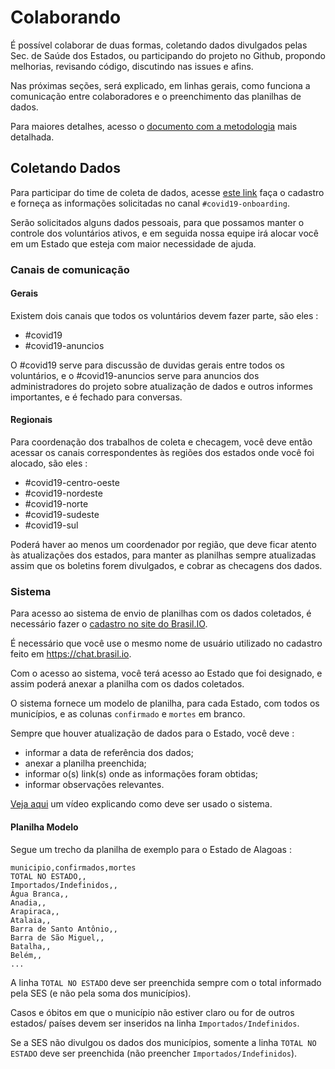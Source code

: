 # Colaborando

É possível colaborar de duas formas, coletando dados divulgados pelas Sec. de Saúde dos Estados, ou participando do projeto no Github, propondo melhorias, revisando código, discutindo nas issues e afins.

Nas próximas seções, será explicado, em linhas gerais, como funciona a comunicação entre colaboradores e o preenchimento das planilhas de dados.

Para maiores detalhes, acesso o [documento com a metodologia](https://docs.google.com/document/d/1escumcbjS8inzAKvuXOQocMcQ8ZCqbyHU5X5hFrPpn4/edit?usp=sharing) mais detalhada.

## Coletando Dados

Para participar do time de coleta de dados, acesse [este link](https://bit.ly/covid19-br-help) faça o cadastro e forneça as informações solicitadas no canal `#covid19-onboarding`.

Serão solicitados alguns dados pessoais, para que possamos manter o controle dos voluntários ativos, e em seguida nossa equipe irá alocar você em um Estado que esteja com maior necessidade de ajuda.

### Canais de comunicação

#### Gerais

Existem dois canais que todos os voluntários devem fazer parte, são eles :

- #covid19
- #covid19-anuncios

O #covid19 serve para discussão de duvidas gerais entre todos os voluntários, e o #covid19-anuncios serve para anuncios dos administradores do projeto sobre atualização de dados e outros informes importantes, e é fechado para conversas.

#### Regionais

Para coordenação dos trabalhos de coleta e checagem, você deve então acessar os canais correspondentes às regiões dos estados onde você foi alocado, são eles :

- #covid19-centro-oeste
- #covid19-nordeste
- #covid19-norte
- #covid19-sudeste
- #covid19-sul

Poderá haver ao menos um coordenador por região, que deve ficar atento às atualizações dos estados, para manter as planilhas sempre atualizadas assim que os boletins forem divulgados, e cobrar as checagens dos dados.

### Sistema

Para acesso ao sistema de envio de planilhas com os dados coletados, é necessário fazer o [cadastro no site do Brasil.IO](https://brasil.io/auth/entrar/).

É necessário que você use o mesmo nome de usuário utilizado no cadastro feito em https://chat.brasil.io.

Com o acesso ao sistema, você terá acesso ao Estado que foi designado, e assim poderá anexar a planilha com os dados coletados.

O sistema fornece um modelo de planilha, para cada Estado, com todos os municípios, e as colunas `confirmado` e `mortes` em branco.

Sempre que houver atualização de dados para o Estado, você deve :

* informar a data de referência dos dados;
* anexar a planilha preenchida;
* informar o(s) link(s) onde as informações foram obtidas;
* informar observações relevantes.

[Veja aqui](https://drive.google.com/open?id=1pORD1BtOJsuQR-MqXcIAPwddx4WBe_mu) um vídeo explicando como deve ser usado o sistema.

#### Planilha Modelo

Segue um trecho da planilha de exemplo para o Estado de Alagoas :

```csv
municipio,confirmados,mortes
TOTAL NO ESTADO,,
Importados/Indefinidos,,
Água Branca,,
Anadia,,
Arapiraca,,
Atalaia,,
Barra de Santo Antônio,,
Barra de São Miguel,,
Batalha,,
Belém,,
...
```

A linha `TOTAL NO ESTADO` deve ser preenchida sempre com o total informado pela SES (e não pela soma dos municípios).

Casos e óbitos em que o município não estiver claro ou for de outros estados/ países devem ser inseridos na linha `Importados/Indefinidos`.

Se a SES não divulgou os dados dos municípios, somente a linha `TOTAL NO ESTADO` deve ser preenchida (não preencher `Importados/Indefinidos`).

